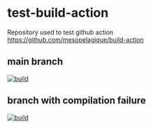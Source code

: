# test-build-action

Repository used to test github action https://github.com/mesopelagique/build-action

## main branch

[![build](https://github.com/mesopelagique/test-build-action/actions/workflows/build.yml/badge.svg)](https://github.com/mesopelagique/test-build-action/actions/workflows/build.yml?query=branch%3Amain)

## branch with compilation failure

[![build](https://github.com/mesopelagique/test-build-action/actions/workflows/build.yml/badge.svg?branch=feature%2Ffailure)](https://github.com/mesopelagique/test-build-action/actions/workflows/build.yml?query=branch%3Afeature%2Ffailure)
